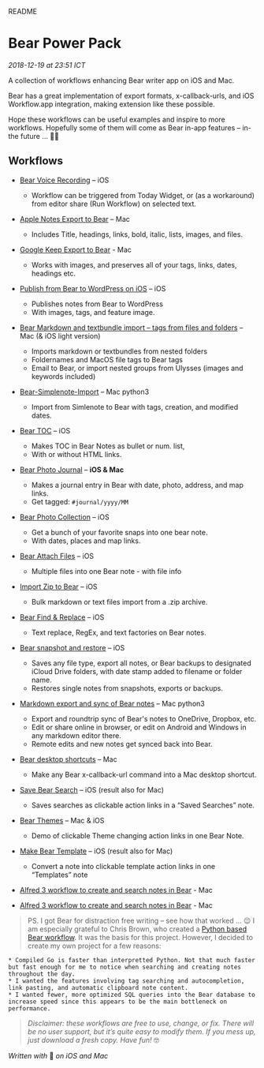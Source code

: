 README
# Bear Power Pack
*2018-12-19 at 23:51 ICT*

A collection of workflows enhancing Bear writer app on iOS and Mac.

Bear has a great implementation of export formats, x-callback-urls, and iOS Workflow.app integration, making extension like these possible.

Hope these workflows can be useful examples and inspire to more workflows. Hopefully some of them will come as Bear in-app features – in-the future …
🦁🤓

## Workflows

* [Bear Voice Recording](https://workflow.is/workflows/3a86e71a51a349dab32ccf4c8bed4208) – iOS
	* Workflow can be triggered from Today Widget, or (as a workaround) from editor share (Run Workflow) on selected text.
* [Apple Notes Export to Bear](https://github.com/sbusso/Bear-Power-Pack/blob/master/Apple%20Notes%20Export%20to%20Bear.md) – Mac
	* Includes Title, headings, links, bold, italic, lists, images, and files.
* [Google Keep Export to Bear](https://github.com/pelillian/Keep-to-Bear) - Mac
	* Works with images, and preserves all of your tags, links, dates, headings etc.
* [Publish from Bear to WordPress on iOS](https://github.com/sbusso/Bear-Power-Pack/blob/master/Publish%20from%20Bear%20to%20WordPress%20on%20iOS.md) – iOS
	* Publishes notes from Bear to WordPress
	* With images, tags, and feature image.
* [Bear Markdown and textbundle import – tags from files and folders](https://github.com/sbusso/Bear-Markdown-Export/blob/master/Bear%20Import.md) – Mac (& iOS light version)
	* Imports markdown or textbundles from nested folders
	* Foldernames and MacOS file tags to Bear tags
	* Email to Bear, or import nested groups from Ulysses (images and keywords included)
* [Bear-Simplenote-Import](https://github.com/sbusso/Bear-Simplenote-Import) – Mac python3
	* Import from Simlenote to Bear with tags, creation, and modified dates.
* [Bear TOC](https://github.com/sbusso/Bear-Power-Pack/blob/master/Bear%20TOC.md) – iOS
	* Makes TOC in Bear Notes as bullet or num. list,
	* With or without HTML links.
* [Bear Photo Journal](https://github.com/sbusso/Bear-Power-Pack/blob/master/Bear%20Photo%20Journal.md) – **iOS & Mac**
	* Makes a journal entry in Bear with date, photo, address, and map links.
	* Get tagged: `#journal/yyyy/MM`
* [Bear Photo Collection](https://github.com/sbusso/Bear-Power-Pack/blob/master/Bear%20Photo%20Collection.md) – iOS
	* Get a bunch of your favorite snaps into one bear note.
	* With dates, places and map links.
* [Bear Attach Files](https://github.com/sbusso/Bear-Power-Pack/blob/master/Bear%20Attach%20Files.md) – iOS
	* Multiple files into one Bear note - with file info
* [Import Zip to Bear](https://github.com/rovest/Bear-Power-Pack/blob/master/Import%20Zip%20to%20Bear.md) – iOS
	* Bulk markdown or text files import from a .zip archive.
* [Bear Find & Replace](https://github.com/sbusso/Bear-Power-Pack/blob/master/Bear%20Find%20%26%20Replace.md) – iOS
	* Text replace, RegEx, and text factories on Bear notes.
* [Bear snapshot and restore](https://github.com/sbusso/Bear-Power-Pack/blob/master/Bear%20snapshot%20and%20restore.md) – iOS
	* Saves any file type, export all notes, or Bear backups to designated iCloud Drive folders, with date stamp added to filename or folder name.
	* Restores single notes from snapshots, exports or backups.
* [Markdown export and sync of Bear notes](https://github.com/sbusso/Bear-Markdown-Export) – Mac python3
	* Export and roundtrip sync of Bear's notes to OneDrive, Dropbox, etc.
	* Edit or share online in browser, or edit on Android and Windows in any markdown editor there.
	* Remote edits and new notes get synced back into Bear.
* [Bear desktop shortcuts](https://github.com/sbusso/Bear-Power-Pack/blob/master/Bear%20desktop%20shortcuts.md) – Mac
	* Make any Bear x-callback-url command into a Mac desktop shortcut.
* [Save Bear Search](https://github.com/sbusso/Bear-Power-Pack/blob/master/Save%20Bear%20Search.md) – iOS (result also for Mac)
	* Saves searches as clickable action links in a “Saved Searches” note.
* [Bear Themes](https://github.com/sbusso/Bear-Power-Pack/blob/master/Bear%20Themes.md) – Mac & iOS
	* Demo of clickable Theme changing action links in one Bear Note.
* [Make Bear Template](https://github.com/sbusso/Bear-Power-Pack/blob/master/Make%20Bear%20Template.md) – iOS (result also for Mac)
	* Convert a note into clickable template action links in one “Templates” note
* [Alfred 3 workflow to create and search notes in Bear](https://github.com/chrisbro/alfred-bear) - Mac

* [Alfred 3 workflow to create and search notes in Bear](https://github.com/drgrib/alfred-bear/) - Mac
> PS. I got Bear for distraction free writing – see how that worked … 😉
> I am especially grateful to Chris Brown, who created a [Python based Bear workflow](https://github.com/chrisbro/alfred-bear). It was the basis for this project. However, I decided to create my own project for a few reasons:

  	* Compiled Go is faster than interpretted Python. Not that much faster but fast enough for me to notice when searching and creating notes throughout the day.
  	* I wanted the features involving tag searching and autocompletion, link pasting, and automatic clipboard note content.
  	* I wanted fewer, more optimized SQL queries into the Bear database to increase speed since this appears to be the main bottleneck on performance.
  
> *Disclaimer: these workflows are free to use, change, or fix.*
> *There will be no user support, but it’s quite easy to modify them.*
> *If you mess up, just download a fresh copy. Have fun!* 🤓

*Written with* 🐻 *on iOS and Mac*
